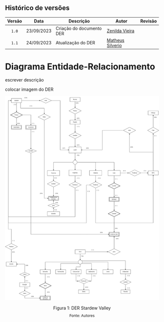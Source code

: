 ## Histórico de versões

| Versão |    Data    | Descrição                | Autor                                              | Revisão |
| :----: | :--------: | ------------------------ | -------------------------------------------------- | ------- |
| `1.0`  | 23/09/2023 | Criação do documento DER | [Zenilda Vieira](https://github.com/ZenildaVieira) |         |
| `1.1`  | 24/09/2023 | Atualização do DER | [Matheus Silverio](https://github.com/MattSilverio) |         |

# Diagrama Entidade-Relacionamento

<p style="text-align: justify">
escrever descrição

colocar imagem do DER

<img src= '../imagens/DER_stardew_valley_v2.png'> </img>

<div style="text-align: center">
<p>Figura 1: DER Stardew Valley</p>
<p style="margin-top: -1%; font-size: 12px">Fonte: Autores</p>
</div>
